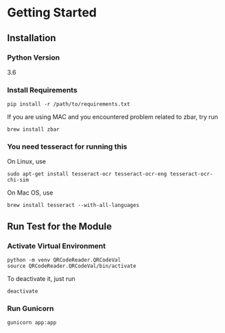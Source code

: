 # Getting Started

## Installation

### Python Version
3.6

### Install Requirements
```
pip install -r /path/to/requirements.txt
```
If you are using MAC and you encountered problem related to zbar, try run
```
brew install zbar
```

### You need tesseract for running this
On Linux, use
```
sudo apt-get install tesseract-ocr tesseract-ocr-eng tesseract-ocr-chi-sim
```

On Mac OS, use
```
brew install tesseract --with-all-languages
```

## Run Test for the Module

### Activate Virtual Environment
```
python -m venv QRCodeReader.QRCodeVal
source QRCodeReader.QRCodeVal/bin/activate
```
To deactivate it, just run
```
deactivate
```

### Run Gunicorn
```
gunicorn app:app
```
